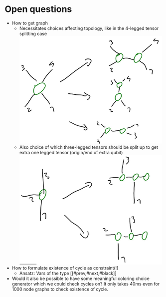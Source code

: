# Open questions
- How to get graph
    - Necessitates choices affecting topology, like in the 4-legged tensor splitting case
    ![4-legged splitting options](img/splitting.png)
    - Also choice of which three-legged tensors should be split up to get extra one legged tensor (origin/end of extra qubit)
    ![3-legged splitting options](img/exploding.png)
- How to formulate existence of cycle as constraint(!)
    - Ansatz: Vars of the type [[#prev,#next,#black]]
- Would it also be possible to have some meaningful coloring choice generator which we could check cycles on? It only takes 40ms even for 1000 node graphs to check existence of cycle.